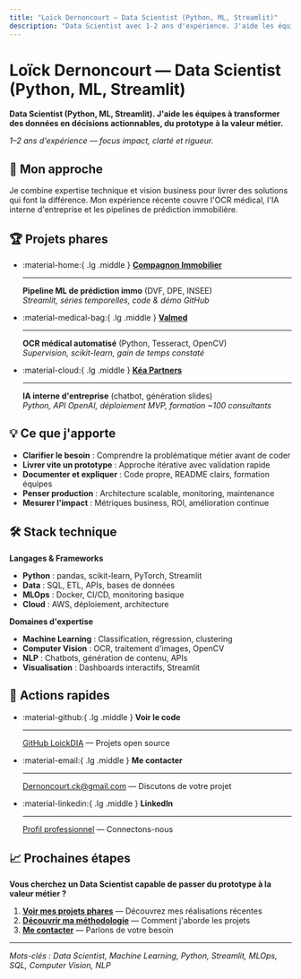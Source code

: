 ```yaml
---
title: "Loïck Dernoncourt — Data Scientist (Python, ML, Streamlit)"
description: "Data Scientist avec 1-2 ans d'expérience. J'aide les équipes à transformer des données en décisions actionnables, du prototype à la valeur métier."
---
```


# Loïck Dernoncourt — Data Scientist (Python, ML, Streamlit)

**Data Scientist (Python, ML, Streamlit). J'aide les équipes à transformer des données en décisions actionnables, du prototype à la valeur métier.**

*1–2 ans d'expérience — focus impact, clarté et rigueur.*

## 🎯 Mon approche

Je combine expertise technique et vision business pour livrer des solutions qui font la différence. Mon expérience récente couvre l'OCR médical, l'IA interne d'entreprise et les pipelines de prédiction immobilière.

## 🏆 Projets phares

<div class="grid cards" markdown>

-   :material-home:{ .lg .middle } **[Compagnon Immobilier](portfolio-reel.md)**

    ---

    **Pipeline ML de prédiction immo** (DVF, DPE, INSEE)  
    *Streamlit, séries temporelles, code & démo GitHub*

-   :material-medical-bag:{ .lg .middle } **[Valmed](portfolio-reel.md)**

    ---

    **OCR médical automatisé** (Python, Tesseract, OpenCV)  
    *Supervision, scikit-learn, gain de temps constaté*

-   :material-cloud:{ .lg .middle } **[Kéa Partners](portfolio-reel.md)**

    ---

    **IA interne d'entreprise** (chatbot, génération slides)  
    *Python, API OpenAI, déploiement MVP, formation ~100 consultants*

</div>

## 💡 Ce que j'apporte

- **Clarifier le besoin** : Comprendre la problématique métier avant de coder
- **Livrer vite un prototype** : Approche itérative avec validation rapide
- **Documenter et expliquer** : Code propre, README clairs, formation équipes
- **Penser production** : Architecture scalable, monitoring, maintenance
- **Mesurer l'impact** : Métriques business, ROI, amélioration continue

## 🛠️ Stack technique

**Langages & Frameworks**
- **Python** : pandas, scikit-learn, PyTorch, Streamlit
- **Data** : SQL, ETL, APIs, bases de données
- **MLOps** : Docker, CI/CD, monitoring basique
- **Cloud** : AWS, déploiement, architecture

**Domaines d'expertise**
- **Machine Learning** : Classification, régression, clustering
- **Computer Vision** : OCR, traitement d'images, OpenCV
- **NLP** : Chatbots, génération de contenu, APIs
- **Visualisation** : Dashboards interactifs, Streamlit

## 🚀 Actions rapides

<div class="grid cards" markdown>

-   :material-github:{ .lg .middle } **Voir le code**

    ---

    [GitHub LoickDIA](https://github.com/LoickDIA) — Projets open source

-   :material-email:{ .lg .middle } **Me contacter**

    ---

    [Dernoncourt.ck@gmail.com](mailto:Dernoncourt.ck@gmail.com) — Discutons de votre projet

-   :material-linkedin:{ .lg .middle } **LinkedIn**

    ---

    [Profil professionnel](https://www.linkedin.com/in/loick-dernoncourt-241b8b123) — Connectons-nous

</div>

## 📈 Prochaines étapes

**Vous cherchez un Data Scientist capable de passer du prototype à la valeur métier ?**

1. **[Voir mes projets phares](portfolio-reel.md)** — Découvrez mes réalisations récentes
2. **[Découvrir ma méthodologie](methodologie.md)** — Comment j'aborde les projets
3. **[Me contacter](contact.md)** — Parlons de votre besoin

---

*Mots-clés : Data Scientist, Machine Learning, Python, Streamlit, MLOps, SQL, Computer Vision, NLP*
